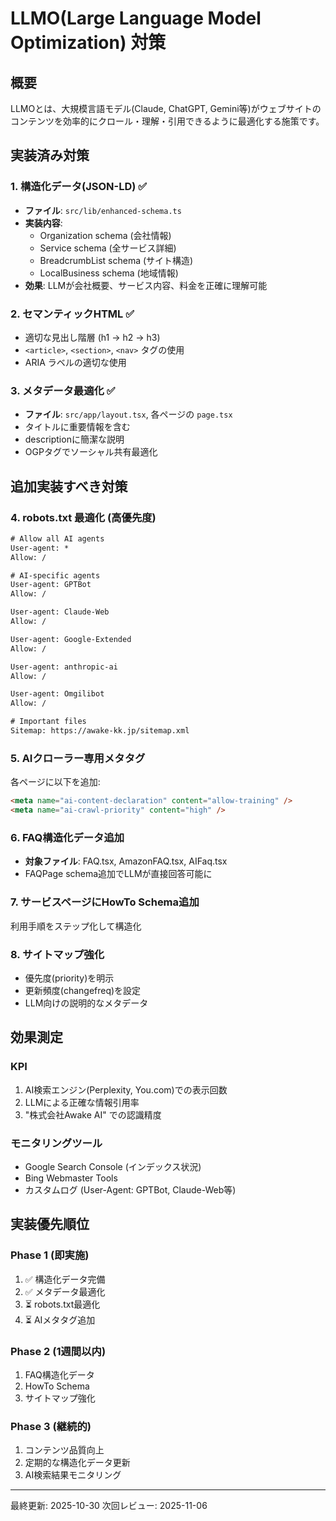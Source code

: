 # LLMO(Large Language Model Optimization) 対策

## 概要
LLMOとは、大規模言語モデル(Claude, ChatGPT, Gemini等)がウェブサイトのコンテンツを効率的にクロール・理解・引用できるように最適化する施策です。

## 実装済み対策

### 1. 構造化データ(JSON-LD) ✅
- **ファイル**: `src/lib/enhanced-schema.ts`
- **実装内容**:
  - Organization schema (会社情報)
  - Service schema (全サービス詳細)
  - BreadcrumbList schema (サイト構造)
  - LocalBusiness schema (地域情報)
- **効果**: LLMが会社概要、サービス内容、料金を正確に理解可能

### 2. セマンティックHTML ✅
- 適切な見出し階層 (h1 → h2 → h3)
- `<article>`, `<section>`, `<nav>` タグの使用
- ARIA ラベルの適切な使用

### 3. メタデータ最適化 ✅
- **ファイル**: `src/app/layout.tsx`, 各ページの `page.tsx`
- タイトルに重要情報を含む
- descriptionに簡潔な説明
- OGPタグでソーシャル共有最適化

## 追加実装すべき対策

### 4. robots.txt 最適化 (高優先度)
```txt
# Allow all AI agents
User-agent: *
Allow: /

# AI-specific agents
User-agent: GPTBot
Allow: /

User-agent: Claude-Web
Allow: /

User-agent: Google-Extended
Allow: /

User-agent: anthropic-ai
Allow: /

User-agent: Omgilibot
Allow: /

# Important files
Sitemap: https://awake-kk.jp/sitemap.xml
```

### 5. AIクローラー専用メタタグ
各ページに以下を追加:
```html
<meta name="ai-content-declaration" content="allow-training" />
<meta name="ai-crawl-priority" content="high" />
```

### 6. FAQ構造化データ追加
- **対象ファイル**: FAQ.tsx, AmazonFAQ.tsx, AIFaq.tsx
- FAQPage schema追加でLLMが直接回答可能に

### 7. サービスページにHowTo Schema追加
利用手順をステップ化して構造化

### 8. サイトマップ強化
- 優先度(priority)を明示
- 更新頻度(changefreq)を設定
- LLM向けの説明的なメタデータ

## 効果測定

### KPI
1. AI検索エンジン(Perplexity, You.com)での表示回数
2. LLMによる正確な情報引用率
3. "株式会社Awake AI" での認識精度

### モニタリングツール
- Google Search Console (インデックス状況)
- Bing Webmaster Tools
- カスタムログ (User-Agent: GPTBot, Claude-Web等)

## 実装優先順位

### Phase 1 (即実施)
1. ✅ 構造化データ完備
2. ✅ メタデータ最適化
3. ⏳ robots.txt最適化
4. ⏳ AIメタタグ追加

### Phase 2 (1週間以内)
1. FAQ構造化データ
2. HowTo Schema
3. サイトマップ強化

### Phase 3 (継続的)
1. コンテンツ品質向上
2. 定期的な構造化データ更新
3. AI検索結果モニタリング

---

最終更新: 2025-10-30
次回レビュー: 2025-11-06
